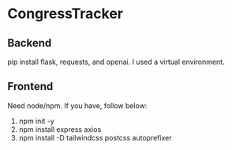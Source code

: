# CongressTracker

## Backend

pip install flask, requests, and openai. I used a virtual environment.

## Frontend

Need node/npm. If you have, follow below:

1. npm init -y
2. npm install express axios
3. npm install -D tailwindcss postcss autoprefixer
